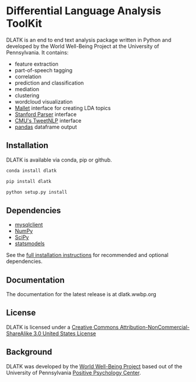 # Differential Language Analysis ToolKit

DLATK is an end to end text analysis package written in Python and developed by the World Well-Being Project at the University of Pennsylvania. It contains:

- feature extraction
- part-of-speech tagging
- correlation
- prediction and classification
- mediation 
- clustering
- wordcloud visualization
- [Mallet](http://mallet.cs.umass.edu/) interface for creating LDA topics
- [Stanford Parser](http://nlp.stanford.edu/software/lex-parser.shtml) interface
- [CMU's TweetNLP](http://www.cs.cmu.edu/~ark/TweetNLP/) interface
- [pandas](http://pandas.pydata.org/) dataframe output

## Installation

DLATK is available via conda, pip or github.

```sh
conda install dlatk
```

```sh
pip install dlatk
```

```sh
python setup.py install
```

## Dependencies
- [mysqlclient](https://github.com/PyMySQL/mysqlclient-python)
- [NumPy](http://www.numpy.org)
- [SciPy](http://www.scipy.org/)
- [statsmodels](http://http://www.statsmodels.org/)

See the [full installation instructions](http://dlatk.wwbp.org/install.html#dependencies)
for recommended and optional dependencies.

## Documentation

The documentation for the latest release is at dlatk.wwbp.org

## License

DLATK is licensed under a [Creative Commons Attribution-NonCommercial-ShareAlike 3.0 United States License](https://creativecommons.org/licenses/by-nc-sa/3.0/us/)

## Background

DLATK was developed by the [World Well-Being Project](http://www.wwbp.org) based out of the University of Pennsylvania [Positive Psychology Center](http://www.ppc.sas.upenn.edu/).
